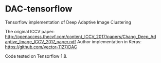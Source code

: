 # DAC-tensorflow
Tensorflow implementation of Deep Adaptive Image Clustering

The original ICCV paper: http://openaccess.thecvf.com/content_ICCV_2017/papers/Chang_Deep_Adaptive_Image_ICCV_2017_paper.pdf
Author implementation in Keras: https://github.com/vector-1127/DAC

Code tested on Tensorflow 1.8.

